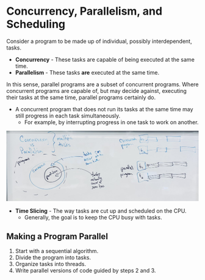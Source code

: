 # Concurrency, Parallelism, and Scheduling

Consider a program to be made up of individual, possibly interdependent, tasks.

+ **Concurrency** - These tasks are capable of being executed at the same time.
+ **Parallelism** - These tasks **are** executed at the same time.

In this sense, parallel programs are a subset of concurrent programs. Where
concurrent programs are capable of, but may decide against, executing their
tasks at the same time, parallel programs certainly do.

+ A concurrent program that does not run its tasks at the same time may still
  progress in each task simultaneously.
  - For example, by interrupting progress in one task to work on another.

![Tasks](03-tasks.jpg)

+ **Time Slicing** - The way tasks are cut up and scheduled on the CPU.
  - Generally, the goal is to keep the CPU busy with tasks.

## Making a Program Parallel

1. Start with a sequential algorithm.
2. Divide the program into tasks.
3. Organize tasks into threads.
4. Write parallel versions of code guided by steps 2 and 3.

